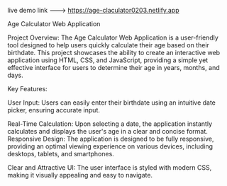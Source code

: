 live demo link --->  https://age-claculator0203.netlify.app

Age Calculator Web Application



Project Overview:
The Age Calculator Web Application is a user-friendly tool designed to help users quickly calculate their age based on their birthdate. This project showcases the ability to create an interactive web application using HTML, CSS, and JavaScript, providing a simple yet effective interface for users to determine their age in years, months, and days.



Key Features:

User Input: Users can easily enter their birthdate using an intuitive date picker, ensuring accurate input.



Real-Time Calculation: Upon selecting a date, the application instantly calculates and displays the user's age in a clear and concise format.
Responsive Design: The application is designed to be fully responsive, providing an optimal viewing experience on various devices, including desktops, tablets, and smartphones.



Clear and Attractive UI: The user interface is styled with modern CSS, making it visually appealing and easy to navigate.
